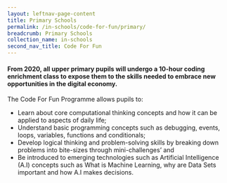 ```yaml
---
layout: leftnav-page-content
title: Primary Schools
permalink: /in-schools/code-for-fun/primary/
breadcrumb: Primary Schools
collection_name: in-schools
second_nav_title: Code For Fun
---
```

#### From 2020, all upper primary pupils will undergo a 10-hour coding enrichment class to expose them to the skills needed to embrace new opportunities in the digital economy.

The Code For Fun Programme allows pupils to:
-	Learn about core computational thinking concepts and how it can be applied to aspects of daily life;
-	Understand basic programming concepts such as debugging, events, loops, variables, functions and conditionals;
-	Develop logical thinking and problem-solving skills by breaking down problems into bite-sizes through mini-challenges’ and
-	Be introduced to emerging technologies such as Artificial Intelligence (A.I) concepts such as What is Machine Learning, why are Data Sets important and how A.I makes decisions. 
